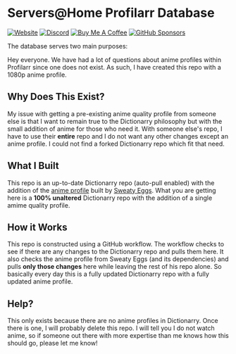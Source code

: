# Servers@Home Profilarr Database

[![Website](https://img.shields.io/badge/Website-dictionarry.dev-blue)](https://dictionarry.dev)
[![Discord](https://img.shields.io/discord/1202375791556431892?color=blue&logo=discord&logoColor=white)](https://discord.com/invite/Y9TYP6jeYZ)
[![Buy Me A Coffee](https://img.shields.io/badge/Buy%20Me%20A%20Coffee-Support-blue?logo=buy-me-a-coffee)](https://www.buymeacoffee.com/santiagosayshey)
[![GitHub Sponsors](https://img.shields.io/badge/GitHub%20Sponsors-Support-blue?logo=github-sponsors)](https://github.com/sponsors/Dictionarry-Hub)

The database serves two main purposes:


Hey everyone. We have had a lot of questions about anime profiles within Profilarr since one does not exist. As such, I have created this repo with a 1080p anime profile.



## Why Does This Exist?

My issue with getting a pre-existing anime quality profile from someone else is that I want to remain true to the Dictionarry philosophy but with the small addition of anime for those who need it. With someone else's repo, I have to use their **entire** repo and I do not want any other changes except an anime profile. I could not find a forked Dictionarry repo which fit that need.



## What I Built



This repo is an up-to-date Dictionarry repo (auto-pull enabled) with the addition of the [anime profile](https://github.com/sweatyeggs69/profilarr/blob/stable/profiles/Anime%201080p.yml) built by [Sweaty Eggs](https://github.com/sweatyeggs69/profilarr). What you are getting here is a **100% unaltered** Dictionarry repo with the addition of a single amime quality profile.





## How it Works





This repo is constructed using a GitHub workflow. The workflow checks to see if there are any changes to the Dictionarry repo and pulls them here. It also checks the anime profile from Sweaty Eggs (and its dependencies) and pulls **only those changes** here while leaving the rest of his repo alone. So basically every day this is a fully updated Dictionarry repo with a fully updated anime profile.





## Help?





This only exists because there are no anime profiles in Dictionarry. Once there is one, I will probably delete this repo. I will tell you I do not watch anime, so if someone out there with more expertise than me knows how this should go, please let me know!
